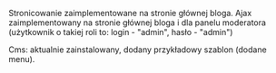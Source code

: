Stronicowanie zaimplementowane na stronie głównej bloga.
Ajax zaimplementowany na stronie głównej bloga i dla panelu moderatora (użytkownik o takiej roli to: login - "admin", hasło - "admin")

Cms: aktualnie zainstalowany, dodany przykładowy szablon (dodane menu).
